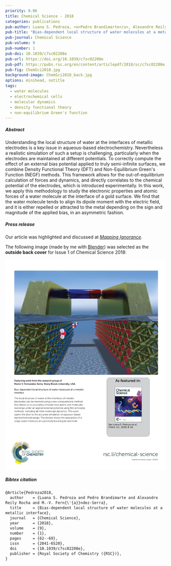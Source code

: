 ```yaml
---
priority: 0.06
title: Chemical Science - 2018
categories: publications
pub-author: Luana S. Pedroza, <u>Pedro Brandimarte</u>, Alexandre Reily Rocha, and M.-V. Fernández-Serra
pub-title: "Bias-dependent local structure of water molecules at a metallic interface"
pub-journal: Chemical Science
pub-volume: 9
pub-number: 1
pub-doi: 10.1039/c7sc02208e
pub-url: https://doi.org/10.1039/c7sc02208e
pub-pdf: https://pubs.rsc.org/en/content/articlepdf/2018/sc/c7sc02208e
pub-fig: ChemSci2018.jpg
background-image: ChemSci2018_back.jpg
options: minihead, notitle
tags:
  - water molecules
  - electrochemical cells
  - molecular dynamics
  - density functional theory
  - non-equilibrium Green's function
---
```


##### Abstract

Understanding the local structure of water at the interfaces of metallic electrodes is a key issue in aqueous-based electrochemistry.
Nevertheless a realistic simulation of such a setup is challenging, particularly when the electrodes are maintained at different potentials.
To correctly compute the effect of an external bias potential applied to truly semi-infinite surfaces, we combine Density Functional Theory (DFT) and Non-Equilibrium Green's Function (NEGF) methods.
This framework allows for the out-of-equilibrium calculation of forces and dynamics, and directly correlates to the chemical potential of the electrodes, which is introduced experimentally.
In this work, we apply this methodology to study the electronic properties and atomic forces of a water molecule at the interface of a gold surface.
We find that the water molecule tends to align its dipole moment with the electric field, and it is either repelled or attracted to the metal depending on the sign and magnitude of the applied bias, in an asymmetric fashion.

##### Press release <a target="_blank" href="https://twitter.com/CFMdonostia/status/959321271526805504"><span class="icon fa-twitter fa-lg style1"></span></a>

Our article was highlighted and discussed at [*Mapping Ignorance*](https://mappingignorance.org/2018/02/01/accurate-simulation-aqueous-based-electrochemical-setups/).

The following image (made by me with [Blender](https://www.blender.org/)) was selected as the **outside back cover** for Issue 1 of Chemical Science 2018:

<div class="box alt">
  <div class="row uniform 50%">
    <div class="12u">
      <span class="image fitred">
        <img src="../images/ChemSci2018_cover.jpg" alt="outside back cover for Issue 1 of Chemical Science 2018" />
      </span>
    </div>
  </div>
</div>

##### Bibtex citation

```
@Article{Pedroza2018,
  author    = {Luana S. Pedroza and Pedro Brandimarte and Alexandre Reily Rocha and M.-V. Fern{\'{a}}ndez-Serra},
  title     = {Bias-dependent local structure of water molecules at a metallic interface},
  journal   = {Chemical Science},
  year      = {2018},
  volume    = {9},
  number    = {1},
  pages     = {62--69},
  issn      = {2041-6520},
  doi       = {10.1039/c7sc02208e},
  publisher = {Royal Society of Chemistry ({RSC})},
}
```
